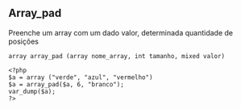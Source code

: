 ## Array_pad

Preenche um array com um dado valor, determinada quantidade de posições
```
array array_pad (array nome_array, int tamanho, mixed valor)

<?php
$a = array ("verde", "azul", "vermelho")
$a = array_pad($a, 6, "branco");
var_dump($a);
?>
```